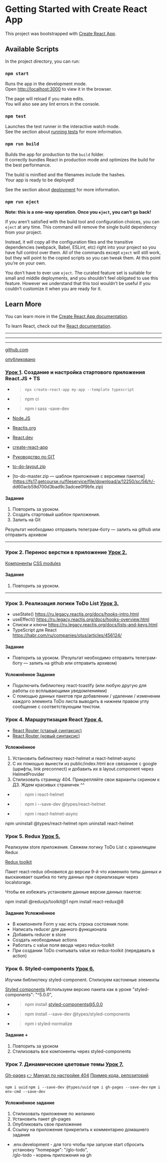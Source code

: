 # Getting Started with Create React App

This project was bootstrapped with [Create React App](https://github.com/facebook/create-react-app).

## Available Scripts

In the project directory, you can run:

### `npm start`

Runs the app in the development mode.\
Open [http://localhost:3000](http://localhost:3000) to view it in the browser.

The page will reload if you make edits.\
You will also see any lint errors in the console.

### `npm test`

Launches the test runner in the interactive watch mode.\
See the section about [running tests](https://facebook.github.io/create-react-app/docs/running-tests) for more information.

### `npm run build`

Builds the app for production to the `build` folder.\
It correctly bundles React in production mode and optimizes the build for the best performance.

The build is minified and the filenames include the hashes.\
Your app is ready to be deployed!

See the section about [deployment](https://facebook.github.io/create-react-app/docs/deployment) for more information.

### `npm run eject`

**Note: this is a one-way operation. Once you `eject`, you can’t go back!**

If you aren’t satisfied with the build tool and configuration choices, you can `eject` at any time. This command will remove the single build dependency from your project.

Instead, it will copy all the configuration files and the transitive dependencies (webpack, Babel, ESLint, etc) right into your project so you have full control over them. All of the commands except `eject` will still work, but they will point to the copied scripts so you can tweak them. At this point you’re on your own.

You don’t have to ever use `eject`. The curated feature set is suitable for small and middle deployments, and you shouldn’t feel obligated to use this feature. However we understand that this tool wouldn’t be useful if you couldn’t customize it when you are ready for it.

## Learn More

You can learn more in the [Create React App documentation](https://facebook.github.io/create-react-app/docs/getting-started).

To learn React, check out the [React documentation](https://reactjs.org/).

---
---
---

[github.com](https://github.com/illicchpv/glo-todo)

[опубликовано ](https://illicchpv.github.io/glo-todo/)


### [Урок 1](https://glo-academy.org/react-ts-lesson1). Создание и настройка стартового приложения React.JS + TS 

- >```npx create-react-app my-app --template typescript```
- >npm ci
- >npm i sass -save-dev

- [Node.JS](https://nodejs.org/en)
- [Reactjs.org](https://ru.legacy.reactjs.org/)
- [React.dev](https://react.dev/learn)
- [create-react-app](https://create-react-app.dev/docs/getting-started/)
- [Руководство по GIT](https://githowto.com/ru)


- [to-do-layout.zip](https://fs02.getcourse.ru/fileservice/file/download/a/12250/sc/250/h/76d24ddfd3b00c816388ad77d0549efc.zip)
- [to-do-master.zip — шаблон приложения с версиями пакетов](https://fs17.getcourse.ru/fileservice/file/download/a/12250/sc/56/h/- dd60acb59d700d3bad9c3adcee0f9bfe.zip)

#### Задание

1. Повторить за уроком. 
2. Создать стартовый шаблон приложения. 
3. Залить на Git


Результат необходимо отправить телеграм-боту — залить на github или отправить архивом

---

### Урок 2. Перенос верстки в приложение [Урок 2. ](https://glo-academy.org/react-ts-lesson2)

[Компоненты](https://reactdev.ru/learn/your-first-component/)
[CSS modules](https://habr.com/ru/articles/335244/)

#### Задание

1. Повторить за уроком. 

---

### Урок 3. Реализация логики ToDo List [Урок 3. ](https://glo-academy.org/react-ts-lesson3)

- useState()   https://ru.legacy.reactjs.org/docs/hooks-intro.html
- useEffect()  https://ru.legacy.reactjs.org/docs/hooks-overview.html
- Списки и ключи  https://ru.legacy.reactjs.org/docs/lists-and-keys.html
- TypeScript для React  https://habr.com/ru/companies/otus/articles/456124/

#### Задание

- Повторить за уроком. 
    (Результат необходимо отправить телеграм-боту — залить на github или отправить архивом)

#### Усложнённое Задание

- Подключить библиотеку react-toastify (или любую другую для работы со всплывающими уведомлениями)
- С помощью данных пакетов при добавлении / удалении / изменении каждого элемента ToDo листа выводить в нижнем правом углу сообщение с соответствующим текстом.


### Урок 4. Маршрутизация React [Урок 4.](https://glo-academy.org/react-ts-lesson4) 

- [React Router (старый синтаксис)](https://v5.reactrouter.com/web/guides/quick-start)
- [React Router (новый синтаксис)](https://reactrouter.com/en/main/upgrading/v6-data)

#### Усложнённое

1. Установить библиотеку react-helmet и react-helmet-async
2. С их помощью вынести из public/index.html все связанное с google (шрифты, link preconnect) и добавить их в layout.component через HelmetProvider
3. Стилизовать страницу 404. Прикрепляйте свои варианты скрином к ДЗ. Ждем красивых страничек ^^

- >npm i react-helmet
- >npm i --save-dev @types/react-helmet
- >npm i react-helmet-async

npm uninstall @types/react-helmet
npm uninstall react-helmet

### Урок 5. Redux [Урок 5.](https://glo-academy.org/react-ts-lesson5)

Реализуем store приложения. Свяжем логику ToDo List с хранилищем Redux

[Redux toolkit](https://redux-toolkit.js.org/tutorials/quick-start)

Пакет react-redux обновился до версии 9-й что изменило типы данных и выскакивает ошибка по типу данных при сериализации через localstorage. 

Чтобы ее избежать установите данные версии данных пакетов:

npm install @reduxjs/toolkit@1 
npm install react-redux@8

#### Задание Усложнённое

- В компоненте Form у нас есть строка состояния поля:
- Написать reducer для данного функционала
- Добавить reducer в store
- Создать необходимые actions
- Работать с value поля ввода через redux-toolkit
- При создании ToDo считывать value из redux-toolkit (передавать в action)


### Урок 6. Styled-components [Урок 6.](https://glo-academy.org/react-ts-lesson6)
Изучим библиотеку styled-component. Стилизуем кастомные элементы

[Styled components](https://styled-components.com/docs/basics#getting-started)
  Используем версию пакета как в уроке "styled-components": "^5.0.0",  
  - > npm install styled-components@5.0.0
  - > npm install --save-dev  @types/styled-components
  - > npm i styled-normalize

#### Задание +

1. Повторить за уроком 
2. Стилизовать все компоненты через styled-components


### Урок 7. Динамические цветовые темы [Урок 7.](https://glo-academy.org/react-ts-lesson7)

[Gh-pages](https://www.npmjs.com/package/gh-pages)
[👉 Мануал по настройке 404](https://github.com/rafgraph/spa-github-pages)
[Пример кода, репозиторий](https://github.com/Velmoren/todo-app/tree/main)

```npm i uuid```
```npm i --save-dev @types/uuid```
```npm i gh-pages --save-dev```
```npm i env-cmd --save-dev```

#### Усложнённое задание

1) Стилизовать приложение по желанию
2) Установить пакет gh-pages
3) Опубликовать свое приложение
4) Ссылку на приложение прикрепить к комментарию домашнего задания


* .env.development - для того чтобы при запуске start сбросить установку "homepage": "/glo-todo",  
  /glo-todo - корень приложения на gh 
